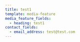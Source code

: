```yaml
---
title: test1
template: media-feature
media_feature_fields:
  - heading: test1
contact_fields:
  - email_address: test@test.com
---
```

